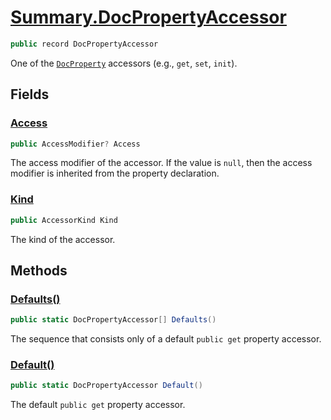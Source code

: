 # [Summary.DocPropertyAccessor](../src/Core/DocPropertyAccessor.cs#L6)
```cs
public record DocPropertyAccessor
```

One of the [`DocProperty`](./DocProperty.md) accessors (e.g., `get`, `set`, `init`).

## Fields
### [Access](../src/Core/DocPropertyAccessor.cs#L29)
```cs
public AccessModifier? Access
```

The access modifier of the accessor.
If the value is `null`, then the access modifier is inherited from the property declaration.

### [Kind](../src/Core/DocPropertyAccessor.cs#L34)
```cs
public AccessorKind Kind
```

The kind of the accessor.

## Methods
### [Defaults()](../src/Core/DocPropertyAccessor.cs#L11)
```cs
public static DocPropertyAccessor[] Defaults()
```

The sequence that consists only of a default `public get` property accessor.

### [Default()](../src/Core/DocPropertyAccessor.cs#L19)
```cs
public static DocPropertyAccessor Default()
```

The default `public get` property accessor.

